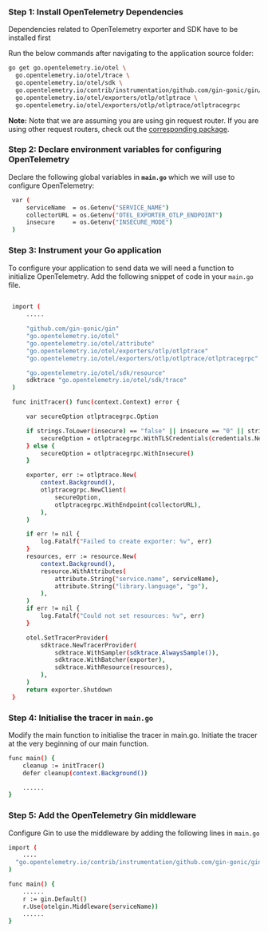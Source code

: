 
### Step 1: Install OpenTelemetry Dependencies
Dependencies related to OpenTelemetry exporter and SDK have to be installed first

Run the below commands after navigating to the application source folder:
```bash
go get go.opentelemetry.io/otel \
  go.opentelemetry.io/otel/trace \
  go.opentelemetry.io/otel/sdk \
  go.opentelemetry.io/contrib/instrumentation/github.com/gin-gonic/gin/otelgin \
  go.opentelemetry.io/otel/exporters/otlp/otlptrace \
  go.opentelemetry.io/otel/exporters/otlp/otlptrace/otlptracegrpc
```

**Note:** Note that we are assuming you are using gin request router. If you are using other request routers, check out the [corresponding package](https://signoz.io/docs/instrumentation/golang/#request-routers).

### Step 2: Declare environment variables for configuring OpenTelemetry
Declare the following global variables in **`main.go`** which we will use to configure OpenTelemetry:
```bash
 var (
     serviceName  = os.Getenv("SERVICE_NAME")
     collectorURL = os.Getenv("OTEL_EXPORTER_OTLP_ENDPOINT")
     insecure     = os.Getenv("INSECURE_MODE")
 )
```

### Step 3: Instrument your Go application 
To configure your application to send data we will need a function to initialize OpenTelemetry. Add the following snippet of code in your `main.go` file.

```bash
     
 import (
     .....

     "github.com/gin-gonic/gin"
     "go.opentelemetry.io/otel"
     "go.opentelemetry.io/otel/attribute"
     "go.opentelemetry.io/otel/exporters/otlp/otlptrace"
     "go.opentelemetry.io/otel/exporters/otlp/otlptrace/otlptracegrpc"

     "go.opentelemetry.io/otel/sdk/resource"
     sdktrace "go.opentelemetry.io/otel/sdk/trace"
 )

 func initTracer() func(context.Context) error {

     var secureOption otlptracegrpc.Option

     if strings.ToLower(insecure) == "false" || insecure == "0" || strings.ToLower(insecure) == "f" {
         secureOption = otlptracegrpc.WithTLSCredentials(credentials.NewClientTLSFromCert(nil, ""))
     } else {
         secureOption = otlptracegrpc.WithInsecure()
     }

     exporter, err := otlptrace.New(
         context.Background(),
         otlptracegrpc.NewClient(
             secureOption,
             otlptracegrpc.WithEndpoint(collectorURL),
         ),
     )

     if err != nil {
         log.Fatalf("Failed to create exporter: %v", err)
     }
     resources, err := resource.New(
         context.Background(),
         resource.WithAttributes(
             attribute.String("service.name", serviceName),
             attribute.String("library.language", "go"),
         ),
     )
     if err != nil {
         log.Fatalf("Could not set resources: %v", err)
     }

     otel.SetTracerProvider(
         sdktrace.NewTracerProvider(
             sdktrace.WithSampler(sdktrace.AlwaysSample()),
             sdktrace.WithBatcher(exporter),
             sdktrace.WithResource(resources),
         ),
     )
     return exporter.Shutdown
 }
```

### Step 4: Initialise the tracer in `main.go`
Modify the main function to initialise the tracer in main.go. Initiate the tracer at the very beginning of our main function.
```bash
func main() {
    cleanup := initTracer()
    defer cleanup(context.Background())

    ......
}
```

### Step 5: Add the OpenTelemetry Gin middleware
Configure Gin to use the middleware by adding the following lines in `main.go`
```bash
import (
    ....
  "go.opentelemetry.io/contrib/instrumentation/github.com/gin-gonic/gin/otelgin"
)

func main() {
    ......
    r := gin.Default()
    r.Use(otelgin.Middleware(serviceName))
    ......
}
```


